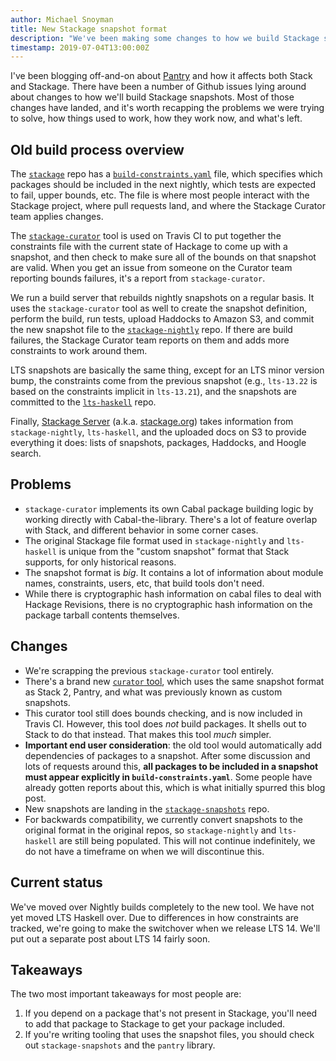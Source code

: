 ```yaml
---
author: Michael Snoyman
title: New Stackage snapshot format
description: "We've been making some changes to how we build Stackage snapshots, and the file format used. This post covers those changes, and what's coming next."
timestamp: 2019-07-04T13:00:00Z
---
```


I've been blogging off-and-on about [Pantry](https://www.stackage.org/package/pantry-tmp) and how it affects both Stack and Stackage. There have been a number of Github issues lying around about changes to how we'll build Stackage snapshots. Most of those changes have landed, and it's worth recapping the problems we were trying to solve, how things used to work, how they work now, and what's left.

## Old build process overview

The [`stackage`](https://github.com/commercialhaskell/stackage/) repo has a [`build-constraints.yaml`](https://github.com/commercialhaskell/stackage/blob/master/build-constraints.yaml) file, which specifies which packages should be included in the next nightly, which tests are expected to fail, upper bounds, etc. The file is where most people interact with the Stackage project, where pull requests land, and where the Stackage Curator team applies changes.

The [`stackage-curator`](https://github.com/fpco/stackage-curator/) tool is used on Travis CI to put together the constraints file with the current state of Hackage to come up with a snapshot, and then check to make sure all of the bounds on that snapshot are valid. When you get an issue from someone on the Curator team reporting bounds failures, it's a report from `stackage-curator`.

We run a build server that rebuilds nightly snapshots on a regular basis. It uses the `stackage-curator` tool as well to create the snapshot definition, perform the build, run tests, upload Haddocks to Amazon S3, and commit the new snapshot file to the [`stackage-nightly`](https://github.com/commercialhaskell/stackage-nightly/) repo. If there are build failures, the Stackage Curator team reports on them and adds more constraints to work around them.

LTS snapshots are basically the same thing, except for an LTS minor version bump, the constraints come from the previous snapshot (e.g., `lts-13.22` is based on the constraints implicit in `lts-13.21`), and the snapshots are committed to the [`lts-haskell`](https://github.com/commercialhaskell/lts-haskell/) repo.

Finally, [Stackage Server](https://github.com/fpco/stackage-server/) (a.k.a. [stackage.org](https://www.stackage.org/)) takes information from `stackage-nightly`, `lts-haskell`, and the uploaded docs on S3 to provide everything it does: lists of snapshots, packages, Haddocks, and Hoogle search.

## Problems

* `stackage-curator` implements its own Cabal package building logic by working directly with Cabal-the-library. There's a lot of feature overlap with Stack, and different behavior in some corner cases.
* The original Stackage file format used in `stackage-nightly` and `lts-haskell` is unique from the "custom snapshot" format that Stack supports, for only historical reasons.
* The snapshot format is _big_. It contains a lot of information about module names, constraints, users, etc, that build tools don't need.
* While there is cryptographic hash information on cabal files to deal with Hackage Revisions, there is no cryptographic hash information on the package tarball contents themselves.

## Changes

* We're scrapping the previous `stackage-curator` tool entirely.
* There's a brand new [`curator` tool](https://github.com/commercialhaskell/stack/tree/master/subs/curator), which uses the same snapshot format as Stack 2, Pantry, and what was previously known as custom snapshots.
* This curator tool still does bounds checking, and is now included in Travis CI. However, this tool does _not_ build packages. It shells out to Stack to do that instead. That makes this tool _much_ simpler.
* __Important end user consideration__: the old tool would automatically add dependencies of packages to a snapshot. After some discussion and lots of requests around this, __all packages to be included in a snapshot must appear explicitly in `build-constraints.yaml`__. Some people have already gotten reports about this, which is what initially spurred this blog post.
* New snapshots are landing in the [`stackage-snapshots`](https://github.com/commercialhaskell/stackage-snapshots/) repo.
* For backwards compatibility, we currently convert snapshots to the original format in the original repos, so `stackage-nightly` and `lts-haskell` are still being populated. This will not continue indefinitely, we do not have a timeframe on when we will discontinue this.

## Current status

We've moved over Nightly builds completely to the new tool. We have not yet moved LTS Haskell over. Due to differences in how constraints are tracked, we're going to make the switchover when we release LTS 14. We'll put out a separate post about LTS 14 fairly soon.

## Takeaways

The two most important takeaways for most people are:

1. If you depend on a package that's not present in Stackage, you'll need to add that package to Stackage to get your package included.
2. If you're writing tooling that uses the snapshot files, you should check out `stackage-snapshots` and the `pantry` library.
